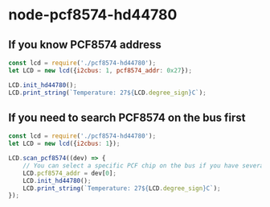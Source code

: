 # node-pcf8574-hd44780

## If you know PCF8574 address

```js
const lcd = require('./pcf8574-hd44780');
let LCD = new lcd({i2cbus: 1, pcf8574_addr: 0x27});

LCD.init_hd44780();
LCD.print_string(`Temperature: 27${LCD.degree_sign}C`);
```

## If you need to search PCF8574 on the bus first

```js
const lcd = require('./pcf8574-hd44780');
let LCD = new lcd({i2cbus: 1});

LCD.scan_pcf8574((dev) => {
    // You can select a specific PCF chip on the bus if you have several
    LCD.pcf8574_addr = dev[0];
    LCD.init_hd44780();
    LCD.print_string(`Temperature: 27${LCD.degree_sign}C`);
});
```
